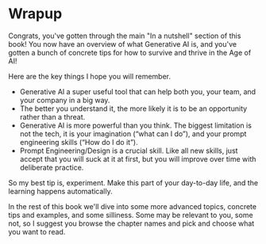 # Wrapup

Congrats, you've gotten through the main "In a nutshell" section of this book!
You now have an overview of what Generative AI is, and you've gotten a bunch of concrete tips for how to survive and thrive in the Age of AI!

Here are the key things I hope you will remember.

- Generative AI a super useful tool that can help both you, your team, and your company in a big way.
- The better you understand it, the more likely it is to be an opportunity rather than a threat.
- Generative AI is more powerful than you think. The biggest limitation is not the tech, it is your imagination (“what can I do”), and your prompt engineering skills (“How do I do it”).
- Prompt Engineering/Design is a crucial skill. Like all new skills, just accept that you will suck at it at first, but you will improve over time with deliberate practice.

So my best tip is, experiment. Make this part of your day-to-day life, and the learning happens automatically.

In the rest of this book we'll dive into some more advanced topics, concrete tips and examples, and some silliness. Some may be relevant to you, some not, so I suggest you browse the chapter names and pick and choose what you want to read.
